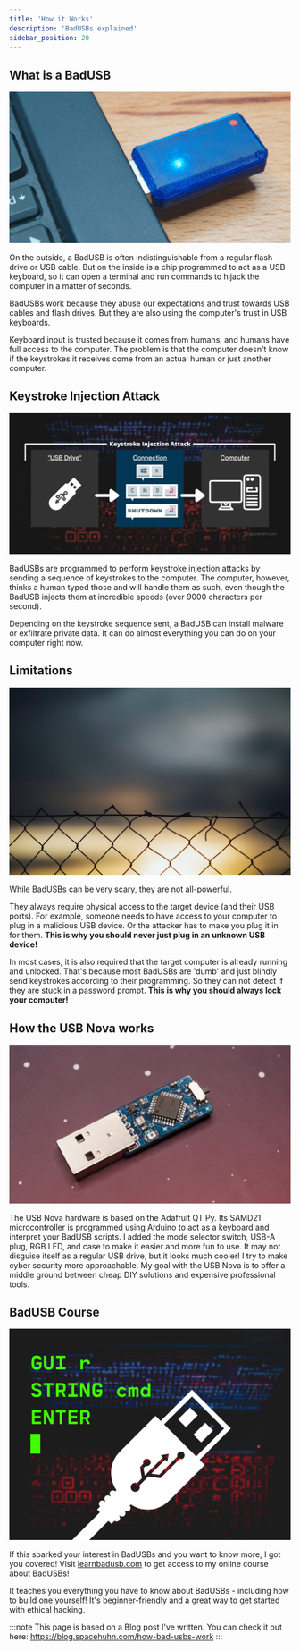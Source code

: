 ```yaml
---
title: 'How it Works'
description: 'BadUSBs explained'
sidebar_position: 20
---
```


## What is a BadUSB

![USB Nova plugged into a laptop](/img/pluggedin.jpg)

On the outside, a BadUSB is often indistinguishable from a regular flash drive or USB cable. But on the inside is a chip programmed to act as a USB keyboard, so it can open a terminal and run commands to hijack the computer in a matter of seconds. 

BadUSBs work because they abuse our expectations and trust towards USB cables and flash drives. But they are also using the computer's trust in USB keyboards. 

Keyboard input is trusted because it comes from humans, and humans have full access to the computer. The problem is that the computer doesn't know if the keystrokes it receives come from an actual human or just another computer.

## Keystroke Injection Attack

![Keystroke Injection Attack Visualized](/img/injection.jpg)

BadUSBs are programmed to perform keystroke injection attacks by sending a sequence of keystrokes to the computer. The computer, however, thinks a human typed those and will handle them as such, even though the BadUSB injects them at incredible speeds (over 9000 characters per second).

Depending on the keystroke sequence sent, a BadUSB can install malware or exfiltrate private data. It can do almost everything you can do on your computer right now.

## Limitations

![Fence](/img/limits.jpg)

While BadUSBs can be very scary, they are not all-powerful. 

They always require physical access to the target device (and their USB ports). For example, someone needs to have access to your computer to plug in a malicious USB device. Or the attacker has to make you plug it in for them. **This is why you should never just plug in an unknown USB device!**

In most cases, it is also required that the target computer is already running and unlocked. That's because most BadUSBs are 'dumb' and just blindly send keystrokes according to their programming. So they can not detect if they are stuck in a password prompt. **This is why you should always lock your computer!**

## How the USB Nova works

![USB Nova PCB](/img/pcb.jpg)

The USB Nova hardware is based on the Adafruit QT Py. Its SAMD21 microcontroller is programmed using Arduino to act as a keyboard and interpret your BadUSB scripts.
I added the mode selector switch, USB-A plug, RGB LED, and case to make it easier and more fun to use.
It may not disguise itself as a regular USB drive, but it looks much cooler!
I try to make cyber security more approachable. My goal with the USB Nova is to offer a middle ground between cheap DIY solutions and expensive professional tools.

## BadUSB Course

![BadUSB Course Cover](/img/course.png)

If this sparked your interest in BadUSBs and you want to know more, I got you covered! Visit [learnbadusb.com](https://learnbadusb.com) to get access to my online course about BadUSBs!

It teaches you everything you have to know about BadUSBs - including how to build one yourself! It's beginner-friendly and a great way to get started with ethical hacking.

:::note
This page is based on a Blog post I've written. You can check it out here: https://blog.spacehuhn.com/how-bad-usbs-work
:::
